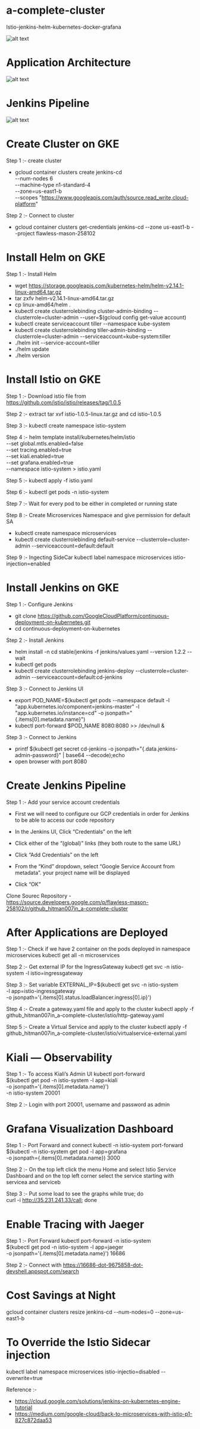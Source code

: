 # a-complete-cluster
Istio-jenkins-helm-kubernetes-docker-grafana

![alt text](https://github.com/Hitman007IN/a-complete-cluster/blob/master/screenshots/architectural_design.png)

# Application Architecture
![alt text](https://github.com/Hitman007IN/a-complete-cluster/blob/master/screenshots/Microservice-Architecture.png)

# Jenkins Pipeline
![alt text](https://github.com/Hitman007IN/a-complete-cluster/blob/master/screenshots/CI%20CD%20Pipeline.png)

# Create Cluster on GKE

Step 1 :- create cluster
- gcloud container clusters create jenkins-cd \
--num-nodes 6 \
--machine-type n1-standard-4 \
--zone=us-east1-b \
--scopes "https://www.googleapis.com/auth/source.read_write,cloud-platform"

Step 2 :- Connect to cluster
- gcloud container clusters get-credentials jenkins-cd --zone us-east1-b --project flawless-mason-258102

# Install Helm on GKE

Step 1 :- Install Helm
- wget https://storage.googleapis.com/kubernetes-helm/helm-v2.14.1-linux-amd64.tar.gz
- tar zxfv helm-v2.14.1-linux-amd64.tar.gz
- cp linux-amd64/helm .
- kubectl create clusterrolebinding cluster-admin-binding --clusterrole=cluster-admin --user=$(gcloud config get-value account)
- kubectl create serviceaccount tiller --namespace kube-system
- kubectl create clusterrolebinding tiller-admin-binding --clusterrole=cluster-admin --serviceaccount=kube-system:tiller
- ./helm init --service-account=tiller
- ./helm update
- ./helm version

# Install Istio on GKE

Step 1 :- Download istio file from https://github.com/istio/istio/releases/tag/1.0.5

Step 2 :- extract tar xvf istio-1.0.5-linux.tar.gz and cd istio-1.0.5

Step 3 :- kubectl create namespace istio-system

Step 4 :- helm template install/kubernetes/helm/istio \
  --set global.mtls.enabled=false \
  --set tracing.enabled=true \
  --set kiali.enabled=true \
  --set grafana.enabled=true \
  --namespace istio-system > istio.yaml

Step 5 :- kubectl apply -f istio.yaml

Step 6 :- kubectl get pods -n istio-system

Step 7 :- Wait for every pod to be either in completed or running state

Step 8 :- Create Microservices Namespace and give permission for default SA
- kubectl create namespace microservices
- kubectl create clusterrolebinding default-service --clusterrole=cluster-admin --serviceaccount=default:default

Step 9 :- Ingecting SideCar 
kubectl label namespace microservices istio-injection=enabled 

# Install Jenkins on GKE

Step 1 :- Configure Jenkins
- git clone https://github.com/GoogleCloudPlatform/continuous-deployment-on-kubernetes.git
- cd continuous-deployment-on-kubernetes

Step 2 :- Install Jenkins
- helm install -n cd stable/jenkins -f jenkins/values.yaml --version 1.2.2 --wait
- kubectl get pods
- kubectl create clusterrolebinding jenkins-deploy --clusterrole=cluster-admin --serviceaccount=default:cd-jenkins

Step 3 :- Connect to Jenkins UI
- export POD_NAME=$(kubectl get pods --namespace default -l "app.kubernetes.io/component=jenkins-master" -l "app.kubernetes.io/instance=cd" -o jsonpath="{.items[0].metadata.name}")
- kubectl port-forward $POD_NAME 8080:8080 >> /dev/null &

Step 3 :- Connect to Jenkins
- printf $(kubectl get secret cd-jenkins -o jsonpath="{.data.jenkins-admin-password}" | base64 --decode);echo
- open browser with port 8080 

# Create Jenkins Pipeline

Step 1 :-  Add your service account credentials

- First we will need to configure our GCP credentials in order for Jenkins to be able to access our code repository

- In the Jenkins UI, Click “Credentials” on the left
- Click either of the “(global)” links (they both route to the same URL)
- Click “Add Credentials” on the left
- From the “Kind” dropdown, select “Google Service Account from metadata”. your project name will be displayed
- Click “OK”

Clone Sourec Repository - https://source.developers.google.com/p/flawless-mason-258102/r/github_hitman007in_a-complete-cluster

# After Applications are Deployed

Step 1 :- Check if we have 2 container on the pods deployed in namespace microservices 
kubectl get all -n microservices

Step 2 :- Get external IP for the IngressGateway 
kubectl get svc -n istio-system -l istio=ingressgateway

Step 3 :- Set variable 
EXTERNAL_IP=$(kubectl get svc -n istio-system \
  -l app=istio-ingressgateway \
  -o jsonpath='{.items[0].status.loadBalancer.ingress[0].ip}')

Step 4 :- Create a gateway.yaml file and apply to the cluster 
kubectl apply -f github_hitman007in_a-complete-cluster/istio/http-gateway.yaml

Step 5 :- Create a Virtual Service and apply to the cluster
kubectl apply -f github_hitman007in_a-complete-cluster/istio/virtualservice-external.yaml


# Kiali — Observability

Step 1 :- To access Kiali’s Admin UI 
kubectl port-forward \
    $(kubectl get pod -n istio-system -l app=kiali \
    -o jsonpath='{.items[0].metadata.name}') \
    -n istio-system 20001

Step 2 :- Login with port 20001, username and password as admin

# Grafana Visualization Dashboard

Step 1 :- Port Forward and connect 
kubectl -n istio-system port-forward \
    $(kubectl -n istio-system get pod -l app=grafana \
    -o jsonpath={.items[0].metadata.name}) 3000

Step 2 :- On the top left click the menu Home and select Istio Service Dashboard and on the top left corner select the service starting with servicea and serviceb

Step 3 :- Put some load to see the graphs
while true; do \
    curl -i http://35.231.241.33/call; done


# Enable Tracing with Jaeger

Step 1 :- Port Forward 
kubectl port-forward -n istio-system \
    $(kubectl get pod -n istio-system -l app=jaeger \
    -o jsonpath='{.items[0].metadata.name}') 16686

Step 2 :- Connect with https://16686-dot-9675858-dot-devshell.appspot.com/search

# Cost Savings at Night
gcloud container clusters resize  jenkins-cd --num-nodes=0 --zone=us-east1-b

# To Override the Istio Sidecar injection
kubectl label namespace microservices istio-injectio=disabled --overwrite=true

Reference :-
- https://cloud.google.com/solutions/jenkins-on-kubernetes-engine-tutorial
- https://medium.com/google-cloud/back-to-microservices-with-istio-p1-827c872daa53
